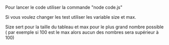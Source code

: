 Pour lancer le code utiliser la commande "node code.js"

Si vous voulez changer les test utiliser les variable size et max.

Size sert pour la taille du tableau et max pour le plus grand nombre possible ( par exemple si 100 est le max alors aucun des nombres sera supérieur à 100)